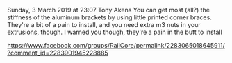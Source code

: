 Sunday, 3 March 2019 at 23:07
Tony Akens 
You can get most (all?) the stiffness of the aluminum brackets by using little printed corner braces. They're a bit of a pain to install, and you need extra m3 nuts in your extrusions, though.
I warned you though, they're a pain in the butt to install

https://www.facebook.com/groups/RailCore/permalink/2283065018645911/?comment_id=2283901945228885
